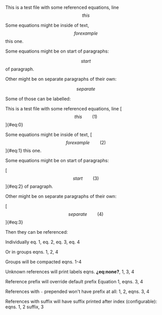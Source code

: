 This is a test file with some referenced equations, line $$ this $$

Some equations might be inside of text, $$ for example $$ this one.

Some equations might be on start of paragraphs:

$$ start $$ of paragraph.

Other might be on separate paragraphs of their own:

$$ separate $$

Some of those can be labelled:

This is a test file with some referenced equations, line
[$$ this \qquad{(1)}$$]{#eq:0}

Some equations might be inside of text,
[$$ for example \qquad{(2)}$$]{#eq:1} this one.

Some equations might be on start of paragraphs:

[$$ start \qquad{(3)}$$]{#eq:2} of paragraph.

Other might be on separate paragraphs of their own:

[$$ separate \qquad{(4)}$$]{#eq:3}

Then they can be referenced:

Individually eq. 1, eq. 2, eq. 3, eq. 4

Or in groups eqns. 1, 2, 4

Groups will be compacted eqns. 1-4

Unknown references will print labels eqns. **¿eq:none?**, 1, 3, 4

Reference prefix will override default prefix Equation 1, eqns. 3, 4

References with `-` prepended won't have prefix at all: 1, 2, eqns. 3, 4

References with suffix will have suffix printed after index
(configurable): eqns. 1, 2 suffix, 3
